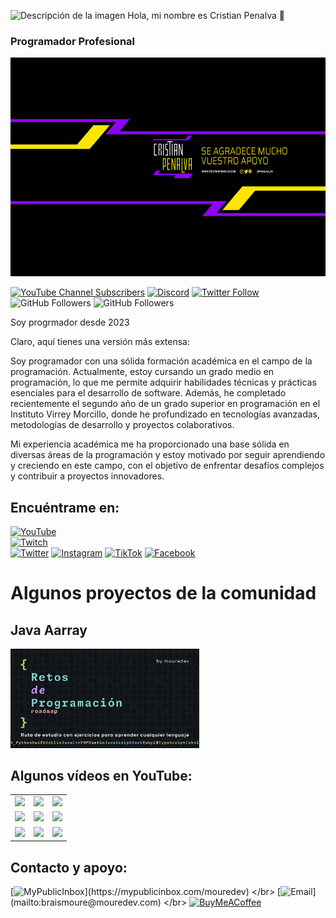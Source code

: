  <img src="FotoInicio.jpg" alt="Descripción de la imagen" width="100" height="100"/>   Hola, mi nombre es Cristian Penalva 👋
### Programador Profesional 

<img src="Cabecera.jpg" alt="Descripción de la imagen" width="2500" height="350"/>

[![YouTube Channel Subscribers](https://img.shields.io/youtube/channel/subscribers/UCTVEWVKh-tl-zjuC3gJ7L3w?style=social)](https://youtube.com/channel/UCTVEWVKh-tl-zjuC3gJ7L3w?sub_confirmation=1)
[![Discord](https://img.shields.io/discord/729672926432985098?style=social&label=Discord&logo=discord)](https://cristian20305.com/discord)
[![Twitter Follow](https://img.shields.io/twitter/follow/penalva_20?style=social)](https://twitter.com/penalva_20)
![GitHub Followers](https://img.shields.io/github/followers/Cristian20305?style=social)
![GitHub Followers](https://img.shields.io/github/stars/Cristian20305?style=social)

Soy progrmador desde 2023 

Claro, aquí tienes una versión más extensa:

Soy programador con una sólida formación académica en el campo de la programación. Actualmente, estoy cursando un grado medio en programación, lo que me permite adquirir habilidades técnicas y prácticas esenciales para el desarrollo de software. Además, he completado recientemente el segundo año de un grado superior en programación en el Instituto Virrey Morcillo, donde he profundizado en tecnologías avanzadas, metodologías de desarrollo y proyectos colaborativos. 

Mi experiencia académica me ha proporcionado una base sólida en diversas áreas de la programación y estoy motivado por seguir aprendiendo y creciendo en este campo, con el objetivo de enfrentar desafíos complejos y contribuir a proyectos innovadores.


## Encuéntrame en:

[![YouTube](https://img.shields.io/badge/YouTube-Mouredev_by_Brais_Moure-FF0000?style=for-the-badge&logo=youtube&logoColor=white&labelColor=101010)](https://youtube.com/@cristianpenalva_dj2483)
</br>
[![Twitch](https://img.shields.io/badge/Twitch-mouredev-9146FF?style=for-the-badge&logo=twitch&logoColor=white&labelColor=101010)](https://twitch.tv/mouredev)
</br>
[![Twitter](https://img.shields.io/badge/Twitter-@mouredev-1DA1F2?style=for-the-badge&logo=twitter&logoColor=white&labelColor=101010)](https://twitter.com/@penalva_20)
[![Instagram](https://img.shields.io/badge/Instagram-@mouredev-E4405F?style=for-the-badge&logo=instagram&logoColor=white&labelColor=101010)](https://instagram.com/@penalva_20)
[![TikTok](https://img.shields.io/badge/TikTok-@mouredev-69C9D0?style=for-the-badge&logo=tiktok&logoColor=white&labelColor=101010)](https://tiktok.com/@djcristianpenalva)
[![Facebook](https://img.shields.io/badge/Facebook-@mouredev-1877F2?style=for-the-badge&logo=facebook&logoColor=white&labelColor=101010)](https://facebook.com/@penalva_20)
</br>


# Algunos proyectos de la comunidad

## Java Aarray

<a href="https://cristian20305.github.io/JavaArray/"><img src="https://raw.githubusercontent.com/mouredev/roadmap-retos-programacion/main/Images/header.jpg" style="height: 60%; width:60%;"/></a>










## Algunos vídeos en YouTube:

<table style="width:100%">
<tr>
<td>
<a href="https://youtu.be/Kp4Mvapo5kc">
<img src="http://i3.ytimg.com/vi/Kp4Mvapo5kc/maxresdefault.jpg">
</a>
</td>
<td>
<a href="https://youtu.be/3UCZltG8iCY">
<img src="http://i3.ytimg.com/vi/3UCZltG8iCY/maxresdefault.jpg">
</a>
</td>
<td>
<a href="https://youtu.be/3GymExBkKjE">
<img src="http://i3.ytimg.com/vi/3GymExBkKjE/maxresdefault.jpg">
</a>
</td>
</tr>
<tr>
<td>
<a href="https://youtu.be/SavaU66KxQY">
<img src="http://i3.ytimg.com/vi/SavaU66KxQY/maxresdefault.jpg">
</a>
</td>
<td>
<a href="https://youtu.be/G0ga_YVQOaw">
<img src="http://i3.ytimg.com/vi/G0ga_YVQOaw/maxresdefault.jpg">
</a>
</td>
<td>
<a href="https://youtu.be/NJacVZx2fv8">
<img src="http://i3.ytimg.com/vi/NJacVZx2fv8/maxresdefault.jpg">
</a>
</td>
</tr>
<tr>
<td>
<a href="https://youtu.be/_y9qQZXE24A">
<img src="http://i3.ytimg.com/vi/_y9qQZXE24A/maxresdefault.jpg">
</a>
</td>
<td>
<a href="https://youtu.be/mIVbUb7shE8">
<img src="http://i3.ytimg.com/vi/mIVbUb7shE8/maxresdefault.jpg">
</a>
</td>
<td>
<a href="https://youtu.be/zFbTXe1yFGA">
<img src="http://i3.ytimg.com/vi/zFbTXe1yFGA/maxresdefault.jpg">
</a>
</td>
</tr>
</table>

## Contacto y apoyo:

[![MyPublicInbox](https://img.shields.io/badge/MyPublicInbox-MENSAJE+CAFÉ_(RESPUESTA_RÁPIDA)_Gracias!-orange?style=for-the-badge&logo=Microsoft+Outlook&logoColor=white&labelColor=101010)](https://mypublicinbox.com/mouredev)
</br>
[![Email](https://img.shields.io/badge/braismoure@mouredev.com-email_personal_(respuesta_lenta)-D14836?style=for-the-badge&logo=gmail&logoColor=white&labelColor=101010)](mailto:braismoure@mouredev.com)
</br>
[![BuyMeACoffee](https://img.shields.io/badge/Buy_Me_A_Coffee-apoya_mi_trabajo-FFDD00?style=for-the-badge&logo=buy-me-a-coffee&logoColor=white&labelColor=101010)](https://www.buymeacoffee.com/mouredev)
